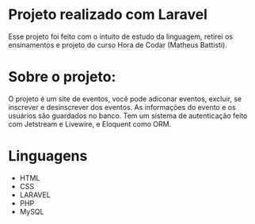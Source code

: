 # Projeto realizado com Laravel

Esse projeto foi feito com o intuito de estudo da linguagem, retirei os ensinamentos e projeto do curso Hora de Codar (Matheus Battisti). 

# Sobre o projeto:
O projeto é um site de eventos, você pode adiconar eventos, excluir, se inscrever e desinscrever dos eventos. As informações do evento e os usuários são guardados no banco. Tem um sistema de autenticação feito com Jetstream e Livewire, e Eloquent como ORM.

# Linguagens
- HTML
- CSS
- LARAVEL
- PHP
- MySQL
